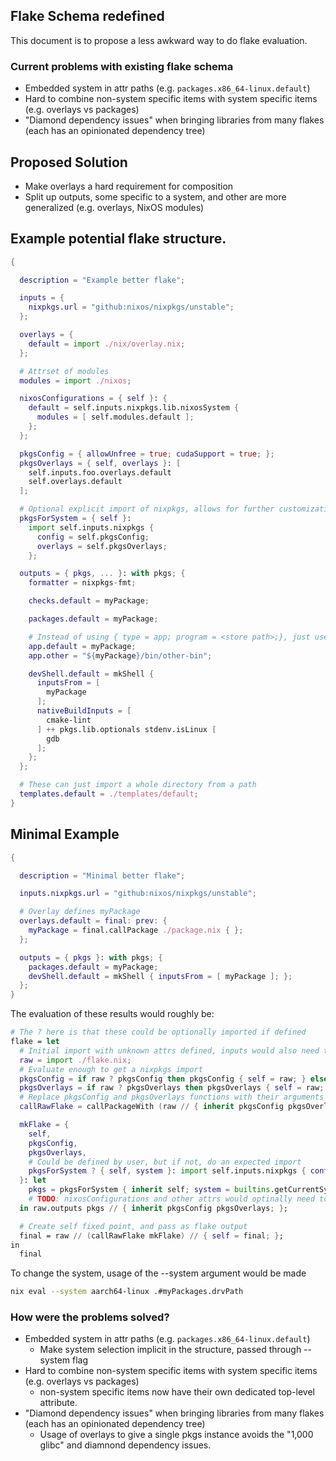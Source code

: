 ## Flake Schema redefined

This document is to propose a less awkward way to do flake evaluation.

### Current problems with existing flake schema

- Embedded system in attr paths (e.g. `packages.x86_64-linux.default`)
- Hard to combine non-system specific items with system specific items (e.g. overlays vs packages)
- "Diamond dependency issues" when bringing libraries from many flakes (each has an opinionated dependency tree)

## Proposed Solution

- Make overlays a hard requirement for composition
- Split up outputs, some specific to a system, and other are more generalized (e.g. overlays, NixOS modules)

## Example potential flake structure.

```nix
{

  description = "Example better flake";

  inputs = {
    nixpkgs.url = "github:nixos/nixpkgs/unstable";
  };

  overlays = {
    default = import ./nix/overlay.nix;
  };

  # Attrset of modules
  modules = import ./nixos;

  nixosConfigurations = { self }: {
    default = self.inputs.nixpkgs.lib.nixosSystem {
      modules = [ self.modules.default ];
    };
  };

  pkgsConfig = { allowUnfree = true; cudaSupport = true; };
  pkgsOverlays = { self, overlays }: [
    self.inputs.foo.overlays.default
    self.overlays.default
  ];

  # Optional explicit import of nixpkgs, allows for further customization
  pkgsForSystem = { self }:
    import self.inputs.nixpkgs {
      config = self.pkgsConfig;
      overlays = self.pkgsOverlays;
    };

  outputs = { pkgs, ... }: with pkgs; {
    formatter = nixpkgs-fmt;

    checks.default = myPackage;

    packages.default = myPackage;

    # Instead of using { type = app; program = <store path>;}, just use <store path>
    app.default = myPackage;
    app.other = "${myPackage}/bin/other-bin";

    devShell.default = mkShell {
      inputsFrom = [
        myPackage
      ];
      nativeBuildInputs = [
        cmake-lint
      ] ++ pkgs.lib.optionals stdenv.isLinux [
        gdb
      ];
    };
  };

  # These can just import a whole directory from a path
  templates.default = ./templates/default;
}
```

## Minimal Example
```nix
{

  description = "Minimal better flake";

  inputs.nixpkgs.url = "github:nixos/nixpkgs/unstable";

  # Overlay defines myPackage
  overlays.default = final: prev: {
    myPackage = final.callPackage ./package.nix { };
  };

  outputs = { pkgs }: with pkgs; {
    packages.default = myPackage;
    devShell.default = mkShell { inputsFrom = [ myPackage ]; };
  };
}
```

The evaluation of these results would roughly be:
```nix
# The ? here is that these could be optionally imported if defined
flake = let
  # Initial import with unknown attrs defined, inputs would also need to be resolved as part of this "import"
  raw = import ./flake.nix;
  # Evaluate enough to get a nixpkgs import
  pkgsConfig = if raw ? pkgsConfig then pkgsConfig { self = raw; } else { };
  pkgsOverlays = if raw ? pkgsOverlays then pkgsOverlays { self = raw; } else [ ];
  # Replace pkgsConfig and pkgsOverlays functions with their arguments applied results
  callRawFlake = callPackageWith (raw // { inherit pkgsConfig pkgsOverlays; self = raw; });

  mkFlake = {
    self,
    pkgsConfig,
    pkgsOverlays,
    # Could be defined by user, but if not, do an expected import
    pkgsForSystem ? { self, system }: import self.inputs.nixpkgs { config = pkgsConfig; overlays = pkgsOverlays;);
  }: let
    pkgs = pkgsForSystem { inherit self; system = builtins.getCurrentSystem; };
    # TODO: nixosConfigurations and other attrs would optinally need to be called if they're functions and present
  in raw.outputs pkgs // { inherit pkgsConfig pkgsOverlays; };

  # Create self fixed point, and pass as flake output
  final = raw // (callRawFlake mkFlake) // { self = final; };
in
  final
```

To change the system, usage of the --system argument would be made
```bash
nix eval --system aarch64-linux .#myPackages.drvPath
```

### How were the problems solved?

- Embedded system in attr paths (e.g. `packages.x86_64-linux.default`)
  - Make system selection implicit in the structure, passed through --system flag
- Hard to combine non-system specific items with system specific items (e.g. overlays vs packages)
  - non-system specific items now have their own dedicated top-level attribute.
- "Diamond dependency issues" when bringing libraries from many flakes (each has an opinionated dependency tree)
  - Usage of overlays to give a single pkgs instance avoids the "1,000 glibc" and diamnond dependency issues.

